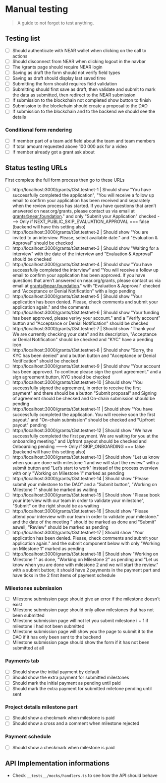 # Manual testing

> A guide to not forget to test anything.

## Testing list

- [ ] Should authenticate with NEAR wallet when clicking on the call to actions
- [ ] Should disconnect from NEAR when clicking logout in the navbar
- [ ] The /grants page should require NEAR login
- [ ] Saving as draft the form should not verify field types
- [ ] Saving as draft should display last saved time
- [ ] Submitting the form should requires field validation
- [ ] Submitting should first save as draft, then validate and submit to mark the data as submitted, then redirect to the NEAR submission
- [ ] If submission to the blockchain not completed show button to finish
- [ ] Submission to the blockchain should create a proposal to the DAO
- [ ] If submission to the blockchain and to the backend we should see the details

### Conditional form rendering

- [ ] If member part of a team add field about the team and team members
- [ ] If total amount requested above 100 000 ask for a video
- [ ] If member already got a grant ask about

## Status testing URLs

First complete the full form process then go to these URLs

- [ ] http://localhost:3000/grants/t3st.testnet-1 | Should show "You have successfully completed the application", "You will receive a follow up email to confirm your application has been received and separately when the review process has started. If you have questions that aren’t answered on near.org/grants, please contact us via email at grants@near.foundation." and only "Submit your Application" checked ---> Only if NEXT_PUBLIC_SKIP_EVALUATION_APPROVAL === false (backend will have this setting also)
- [ ] http://localhost:3000/grants/t3st.testnet-2 | Should show "You are invited to an interview. Please, select available date." and "Evaluation & Approval" should be checked
- [ ] http://localhost:3000/grants/t3st.testnet-3 | Should show "Waiting for a interview" with the date of the interview and "Evaluation & Approval" should be checked
- [ ] http://localhost:3000/grants/t3st.testnet-4 | Should show "You have successfully completed the interview" and "You will receive a follow up email to confirm your application has been approved. If you have questions that aren’t answered on near.org/grants, please contact us via email at grants@near.foundation." with "Evaluation & Approval" checked and "Acceptance or Denial Notification" with a logo pending
- [ ] http://localhost:3000/grants/t3st.testnet-5 | Should show "Your application has been denied. Please, check comments and submit your application again." and the comments
- [ ] http://localhost:3000/grants/t3st.testnet-6 | Should show "Your funding has been approved, please verivy your account." and a "Verify account" button and "Acceptance or Denial Notification" should be checked
- [ ] http://localhost:3000/grants/t3st.testnet-7 | Should show "Thank you! We are currently checking your data" and its description, "Acceptance or Denial Notification" should be checked and "KYC" have a pending icon
- [ ] http://localhost:3000/grants/t3st.testnet-8 | Should show "Sorry, the KYC has been denied" and a button button and "Acceptance or Denial Notification" should be checked
- [ ] http://localhost:3000/grants/t3st.testnet-9 | Should show "Your account has been approved. To continue please sign the grant agreement." and a sign agreement button, KYC should be checked
- [ ] http://localhost:3000/grants/t3st.testnet-10 | Should show "You successfully signed the agreement, in order to receive the first payment" and there should be a button "Submit proposal" and Signing of agreement should be checked and On-chain submission should be pending
- [ ] http://localhost:3000/grants/t3st.testnet-11 | Should show "You have successfully completed the application. You will receive soon the first payout." and "On-chain submission" should be checked and "Upfront payout" pending
- [ ] http://localhost:3000/grants/t3st.testnet-12 | Should show "We have successfully completed the first payment. We are waiting for you at the onboarding meeting." and Upfront payout should be checked and Onboarding pending ---> Only if SKIP_ONBOARDING === false (backend will have this setting also)
- [ ] http://localhost:3000/grants/t3st.testnet-13 | Should show "Let us know when you are done with milestone 1 and we will start the review." with a submit button and "Let’s start to work" instead of the process overview with only "Working on Milestone 1" marked as pending
- [ ] http://localhost:3000/grants/t3st.testnet-14 | Should show "Please submit your milestone to the DAO" and a "Submit button", "Working on Milestone 1" should be marked as waiting
- [ ] http://localhost:3000/grants/t3st.testnet-15 | Should show "Please book your interview with our team in order to validate your milestone", "Submit" on the right should be as waiting
- [ ] http://localhost:3000/grants/t3st.testnet-16 | Should show "Please attend your interview with our team in order to validate your milestone." and the date of the meeting " should be marked as done and "Submit" aswell, "Review" should be marked as pending
- [ ] http://localhost:3000/grants/t3st.testnet-17 | Should show "Your application has been denied. Please, check comments and submit your application again." and the submit component below with only "Working on Milestone 1" marked as pending
- [ ] http://localhost:3000/grants/t3st.testnet-18 | Should show "Working on Milestone 1" as done, "Working on Milestone 2" as pending and "Let us know when you are done with milestone 2 and we will start the review." with a submit button; it should have 2 payments in the payment part and have ticks in the 2 first items of payment schedule

### Milestones submission

- [ ] Milestone submission page should give an error if the milestone doesn't exist
- [ ] Milestone submission page should only allow milestones that has not been submitted
- [ ] Milestone submission page will not let you submit milestone i + 1 if milestone i had not been submitted
- [ ] Milestone submission page will show you the page to submit it to the DAO if it has only been sent to the backend
- [ ] Milestone submission page should show the form if it has not been submitted at all

### Payments tab

- [ ] Should show the initial payment by default
- [ ] Should show the extra payment for submitted milestones
- [ ] Should mark the initial payment as pending until paid
- [ ] Should mark the extra payment for submitted miletone pending until sent

### Project details milestone part

- [ ] Should show a checkmark when milestone is paid
- [ ] Should show a cross and a comment when milestone rejected

### Payment schedule

- [ ] Should show a checkmark when milestone is paid

## API Implementation informations

- Check `__tests__/mocks/handlers.ts` to see how the API should behave

